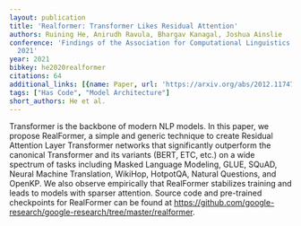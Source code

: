```yaml
---
layout: publication
title: 'Realformer: Transformer Likes Residual Attention'
authors: Ruining He, Anirudh Ravula, Bhargav Kanagal, Joshua Ainslie
conference: 'Findings of the Association for Computational Linguistics: ACL-IJCNLP
  2021'
year: 2021
bibkey: he2020realformer
citations: 64
additional_links: [{name: Paper, url: 'https://arxiv.org/abs/2012.11747'}]
tags: ["Has Code", "Model Architecture"]
short_authors: He et al.
---
```

Transformer is the backbone of modern NLP models. In this paper, we propose
RealFormer, a simple and generic technique to create Residual Attention Layer
Transformer networks that significantly outperform the canonical Transformer
and its variants (BERT, ETC, etc.) on a wide spectrum of tasks including Masked
Language Modeling, GLUE, SQuAD, Neural Machine Translation, WikiHop, HotpotQA,
Natural Questions, and OpenKP. We also observe empirically that RealFormer
stabilizes training and leads to models with sparser attention. Source code and
pre-trained checkpoints for RealFormer can be found at
https://github.com/google-research/google-research/tree/master/realformer.